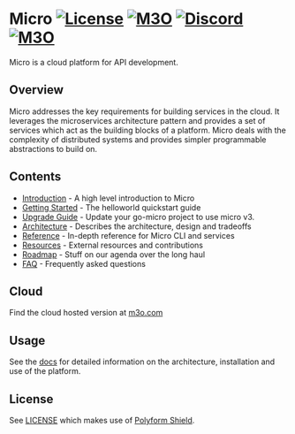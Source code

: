 # Micro [![License](https://img.shields.io/badge/license-polyform:shield-blue)](https://polyformproject.org/licenses/shield/1.0.0/) [![M3O](https://img.shields.io/badge/micro-cloud-orange)](https://m3o.cloud/) [![Discord](https://img.shields.io/badge/discord-chat-purple)](https://discord.gg/TBR9bRjd6Z)  [![M3O](https://img.shields.io/badge/micro-slack-red)](https://slack.m3o.com) 

Micro is a cloud platform for API development.

## Overview

Micro addresses the key requirements for building services in the cloud. It leverages the microservices
architecture pattern and provides a set of services which act as the building blocks of a platform. Micro deals
with the complexity of distributed systems and provides simpler programmable abstractions to build on. 

## Contents

- [Introduction](https://micro.mu/introduction) - A high level introduction to Micro
- [Getting Started](https://micro.mu/getting-started) - The helloworld quickstart guide
- [Upgrade Guide](https://micro.mu/upgrade-guide) - Update your go-micro project to use micro v3.
- [Architecture](https://micro.mu/architecture) - Describes the architecture, design and tradeoffs
- [Reference](https://micro.mu/reference) - In-depth reference for Micro CLI and services
- [Resources](https://micro.mu/resources) - External resources and contributions
- [Roadmap](https://micro.mu/roadmap) - Stuff on our agenda over the long haul
- [FAQ](https://micro.mu/faq) - Frequently asked questions

## Cloud

Find the cloud hosted version at [m3o.com](https://m3o.com)

## Usage

See the [docs](https://micro.mu) for detailed information on the architecture, installation and use of the platform.

## License

See [LICENSE](LICENSE) which makes use of [Polyform Shield](https://polyformproject.org/licenses/shield/1.0.0/).
